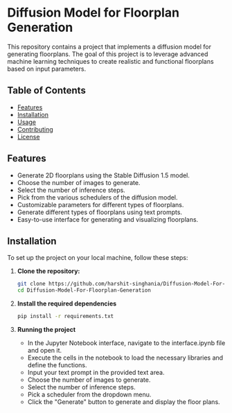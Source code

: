 # Diffusion Model for Floorplan Generation

This repository contains a project that implements a diffusion model for generating floorplans. The goal of this project is to leverage advanced machine learning techniques to create realistic and functional floorplans based on input parameters.

## Table of Contents

- [Features](#features)
- [Installation](#installation)
- [Usage](#usage)
- [Contributing](#contributing)
- [License](#license)

## Features

- Generate 2D floorplans using the Stable Diffusion 1.5 model.
- Choose the number of images to generate.
- Select the number of inference steps.
- Pick from the various schedulers of the diffusion model.
- Customizable parameters for different types of floorplans.
- Generate different types of floorplans using text prompts. 
- Easy-to-use interface for generating and visualizing floorplans.

## Installation

To set up the project on your local machine, follow these steps:

1. **Clone the repository:**

   ```bash
   git clone https://github.com/harshit-singhania/Diffusion-Model-For-Floorplan-Generation.git
   cd Diffusion-Model-For-Floorplan-Generation
   ```

2. **Install the required dependencies**
    ```bash
    pip install -r requirements.txt
    ```

3. **Running the project**
    - In the Jupyter Notebook interface, navigate to the interface.ipynb file and open it.
    - Execute the cells in the notebook to load the necessary libraries and define the functions.
    - Input your text prompt in the provided text area.
    - Choose the number of images to generate.
    - Select the number of inference steps.
    - Pick a scheduler from the dropdown menu.
    - Click the "Generate" button to generate and display the floor plans.
    
